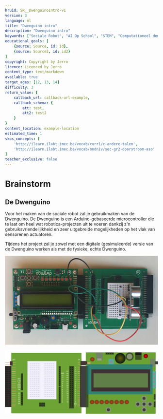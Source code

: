 ```yaml
---
hruid: SR__DwenguinoIntro-v1
version: 3
language: nl
title: "Dwenguino intro"
description: "Dwenguino intro"
keywords: ["Sociale Robot", "AI Op School", "STEM", "Computationeel denken", "Grafisch programmeren"]
educational_goals: [
    {source: Source, id: id}, 
    {source: Source2, id: id2}
]
copyright: Copyright by Jerro
licence: Licenced by Jerro
content_type: text/markdown
available: true
target_ages: [12, 13, 14]
difficulty: 3
return_value: {
    callback_url: callback-url-example,
    callback_schema: {
        att: test,
        att2: test2
    }
}
content_location: example-location
estimated_time: 1
skos_concepts: [
    'http://ilearn.ilabt.imec.be/vocab/curr1/c-andere-talen', 
    'http://ilearn.ilabt.imec.be/vocab/ondniv/sec-gr2-doorstroom-aso'
]
teacher_exclusive: false
---
```

# Brainstorm
## De Dwenguino

Voor het maken van de sociale robot zal je gebruikmaken van de Dwenguino. De Dwenguino is een Arduino-gebaseerde microcontroller die te laat om heel wat robotica-projecten uit te voeren dankzij z'n gebruiksvriendelijlkheid en zeer uitgebreide mogelijkheden op het vlak van sensorenen actuatoren.

Tijdens het project zal je zowel met een digitale (gesimuleerde) versie van de Dwenguino werken als met de fysieke, echte Dwenguino.

![moederbordje](embed/moederbordje.png "moederbordje")  

![schema moederbordje](embed/breadboard_improved_version_3.png "schema moederbordje")